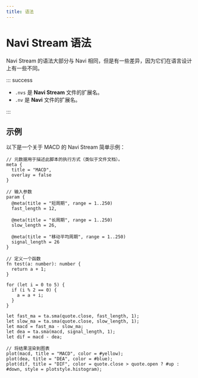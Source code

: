 ```yaml
---
title: 语法
---
```


# Navi Stream 语法

Navi Stream 的语法大部分与 Navi 相同，但是有一些差异，因为它们在语言设计上有一些不同。

::: success

- `.nvs` 是 **Navi Stream** 文件的扩展名。
- `.nv` 是 **Navi** 文件的扩展名。

:::

## 示例

以下是一个关于 MACD 的 Navi Stream 简单示例：

```nvs
// 元数据用于描述此脚本的执行方式（类似于文件文档）。
meta {
  title = "MACD",
  overlay = false
}

// 输入参数
param {
  @meta(title = "短周期", range = 1..250)
  fast_length = 12,

  @meta(title = "长周期", range = 1..250)
  slow_length = 26,

  @meta(title = "移动平均周期", range = 1..250)
  signal_length = 26
}

// 定义一个函数
fn test(a: number): number {
  return a + 1;
}

for (let i = 0 to 5) {
  if (i % 2 == 0) {
    a = a + i;
  }
}

let fast_ma = ta.sma(quote.close, fast_length, 1);
let slow_ma = ta.sma(quote.close, slow_length, 1);
let macd = fast_ma - slow_ma;
let dea = ta.sma(macd, signal_length, 1);
let dif = macd - dea;

// 将结果渲染到图表
plot(macd, title = "MACD", color = #yellow);
plot(dea, title = "DEA", color = #blue);
plot(dif, title = "DIF", color = quote.close > quote.open ? #up : #down, style = plotstyle.histogram);
```
